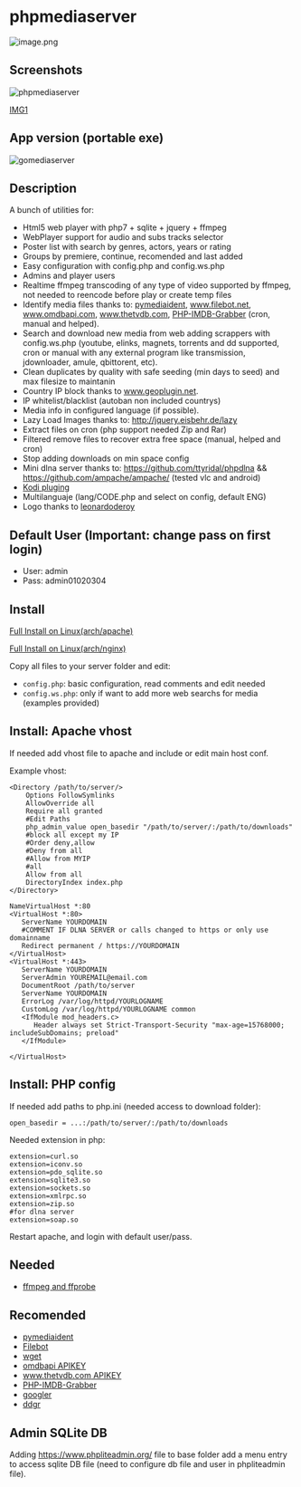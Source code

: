 # phpmediaserver

![image.png](https://github.com/leonardoderoy/phpmediaserver/blob/master/imgs/logo/1.png?raw=true)

## Screenshots

![phpmediaserver](https://media.giphy.com/media/8A7qPRuF8jzRcaQiyj/giphy.gif)

[IMG1](http://i67.tinypic.com/33opaiv.png)

## App version (portable exe)

![gomediaserver](https://github.com/EsTass/gomediaserver)

## Description
A bunch of utilities for:
 - Html5 web player with php7 + sqlite + jquery + ffmpeg
 - WebPlayer support for audio and subs tracks selector
 - Poster list with search by genres, actors, years or rating
 - Groups by premiere, continue, recomended and last added
 - Easy configuration with config.php and config.ws.php
 - Admins and player users
 - Realtime ffmpeg transcoding of any type of video supported by ffmpeg, not needed to reencode before play or create temp files
 - Identify media files thanks to: [pymediaident](https://github.com/EsTass/pymediaident), www.filebot.net, www.omdbapi.com, www.thetvdb.com, [PHP-IMDB-Grabber](https://github.com/FabianBeiner/PHP-IMDB-Grabber) (cron, manual and helped).
 - Search and download new media from web adding scrappers with config.ws.php (youtube, elinks, magnets, torrents and dd supported, cron or manual with any external program like transmission, jdownloader, amule, qbittorent, etc).
 - Clean duplicates by quality with safe seeding (min days to seed) and max filesize to maintanin
 - Country IP block thanks to www.geoplugin.net.
 - IP whitelist/blacklist (autoban non included countrys)
 - Media info in configured language (if possible).
 - Lazy Load Images thanks to: http://jquery.eisbehr.de/lazy
 - Extract files on cron (php support needed Zip and Rar)
 - Filtered remove files to recover extra free space (manual, helped and cron)
 - Stop adding downloads on min space config
 - Mini dlna server thanks to: https://github.com/ttyridal/phpdlna && https://github.com/ampache/ampache/ (tested vlc and android)
 - [Kodi pluging](https://github.com/EsTass/phpmediaserver-kodi)
 - Multilanguaje (lang/CODE.php and select on config, default ENG)
 - Logo thanks to [leonardoderoy](https://github.com/leonardoderoy)

## Default User (Important: change pass on first login)
 - User: admin
 - Pass: admin01020304
 
## Install

[Full Install on Linux(arch/apache)](https://github.com/EsTass/phpmediaserver/wiki/Install-In-linux-(arch-apache))

[Full Install on Linux(arch/nginx)](https://github.com/EsTass/phpmediaserver/wiki/Install-in-Linux-(arch-nginx))

Copy all files to your server folder and edit:
 - `config.php`: basic configuration, read comments and edit needed
 - `config.ws.php`: only if want to add more web searchs for media (examples provided)

## Install: Apache vhost
If needed add vhost file to apache and include or edit main host conf. 

Example vhost:
```
<Directory /path/to/server/>
    Options FollowSymlinks
    AllowOverride all
    Require all granted
    #Edit Paths
    php_admin_value open_basedir "/path/to/server/:/path/to/downloads"
    #block all except my IP
    #Order deny,allow
    #Deny from all
    #Allow from MYIP
    #all
    Allow from all
    DirectoryIndex index.php
</Directory>

NameVirtualHost *:80
<VirtualHost *:80>
   ServerName YOURDOMAIN
   #COMMENT IF DLNA SERVER or calls changed to https or only use domainname
   Redirect permanent / https://YOURDOMAIN
</VirtualHost>
<VirtualHost *:443>
   ServerName YOURDOMAIN
   ServerAdmin YOUREMAIL@email.com
   DocumentRoot /path/to/server
   ServerName YOURDOMAIN
   ErrorLog /var/log/httpd/YOURLOGNAME
   CustomLog /var/log/httpd/YOURLOGNAME common
   <IfModule mod_headers.c>
      Header always set Strict-Transport-Security "max-age=15768000; includeSubDomains; preload"
   </IfModule>

</VirtualHost>
```

## Install: PHP config

If needed add paths to php.ini (needed access to download folder):
```
open_basedir = ...:/path/to/server/:/path/to/downloads
```

Needed extension in php:
```
extension=curl.so
extension=iconv.so
extension=pdo_sqlite.so
extension=sqlite3.so
extension=sockets.so
extension=xmlrpc.so
extension=zip.so
#for dlna server
extension=soap.so
```

Restart apache, and login with default user/pass.

## Needed
 - [ffmpeg and ffprobe](https://ffmpeg.org/)
 
## Recomended
- [pymediaident](https://github.com/EsTass/pymediaident)
- [Filebot](https://www.filebot.net)
 - [wget](https://www.gnu.org/software/wget/)
 - [omdbapi APIKEY](https://www.omdbapi.com)
 - [www.thetvdb.com APIKEY](https://www.thetvdb.com)
 - [PHP-IMDB-Grabber](https://github.com/FabianBeiner/PHP-IMDB-Grabber)
 - [googler](https://pypi.python.org/pypi/googler)
 - [ddgr](https://github.com/jarun/ddgr)

## Admin SQLite DB

Adding https://www.phpliteadmin.org/ file to base folder add a menu entry to access sqlite DB file (need to configure db file and user in phpliteadmin file).
